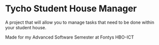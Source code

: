 # Tycho Student House Manager
A project that will allow you to manage tasks that need to be done within your student house.

Made for my Advanced Software Semester at Fontys HBO-ICT
